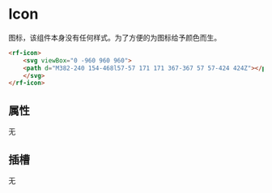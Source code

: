 # Icon

图标，该组件本身没有任何样式。为了方便的为图标给予颜色而生。


```html
<rf-icon>
	<svg viewBox="0 -960 960 960">
  	<path d="M382-240 154-468l57-57 171 171 367-367 57 57-424 424Z"></path>
	</svg>
</rf-icon>
```

## 属性

无

## 插槽

无
